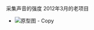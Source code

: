 采集声音的强度
2012年3月的老项目
- ![原型图 - Copy](https://github.com/Juatin8/Arduino-codes/assets/45580031/46545d5c-8d1e-4a30-9c0b-9f32a3889164)


